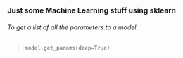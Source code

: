 ### Just some Machine Learning stuff using sklearn




###### To get a list of all the parameters to a model
> ```model.get_params(deep=True)```